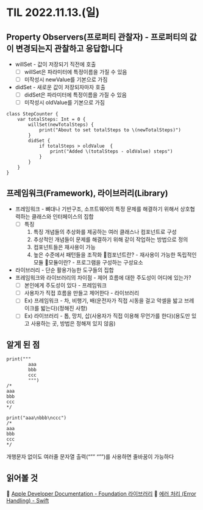 # TIL 2022.11.13.(일)
## Property Observers(프로퍼티 관찰자) - 프로퍼티의 값이 변경되는지 관찰하고 응답합니다

* willSet - 값이 저장되기 직전에 호출
	- [ ] willSet은 파라미터에 특정이름을 가질 수 있음
	- [ ] 미작성시 newValue를 기본으로 가짐
* didSet - 새로운 값이 저장되자마자 호출
	- [ ] didSet은 파라미터에 특정이름을 가질 수 있음
	- [ ] 미작성시 oldValue를 기본으로 가짐
```
class StepCounter {
    var totalSteps: Int = 0 {
        willSet(newTotalSteps) {
            print("About to set totalSteps to \(newTotalSteps)")
        }
        didSet {
            if totalSteps > oldValue  {
                print("Added \(totalSteps - oldValue) steps")
            }
        }
    }
}
```

## 프레임워크(Framework), 라이브러리(Library)
* 프레임워크 - 뼈대나 기반구조, 소프트웨어의 특정 문제를 해결하기 위해서 상호협력하는 클래스와 인터페이스의 집합
	- [ ] 특징
		1. 특징 개념들의 추상화를 제공하는 여러 클래스나 컴포넌트로 구성
		2. 추상적인 개념들이 문제를 해결하기 위해 같이 작업하는 방법으로 정의
		3. 컴포넌트들은 재사용이 가능
		4. 높은 수준에서 패턴들을 조작화
      📕컴포넌트란? - 재사용이 가능한 독립적인 모듈
      📕모듈이란? - 프로그램을 구성하는 구성요소
* 라이브러리 - 단순 활용가능한 도구들의 집합
* 프레임워크와 라이브러리의 차이점 - 제어 흐름에 대한 주도성이 어디에 있는가?
	- [ ] 본인에게 주도성이 있다 - 프레임워크
	- [ ] 사용자가 직접 흐름을 만들고 제어한다 - 라이브러리
	- [ ] Ex) 프레임워크 - 차, 비행기, 배(운전자가 직접 시동을 걸고 악셀을 밟고 브레이크를 밟는다)(정해진 사항)
	- [ ] Ex) 라이브러리 - 톱, 망치, 삽(사용자가 직접 이용해 무언가를 한다)(용도만 있고 사용하는 곳, 방법은 정해져 있지 않음)

## 알게 된 점
```
print("""
		aaa
		bbb
		ccc
		""")
/*
aaa
bbb
ccc
*/

print("aaa\nbbb\nccc")
/*
aaa
bbb
ccc
*/
```
개행문자 없이도 여러줄 문자열 출력(“”” “””)를 사용하면 줄바꿈이 가능하다

## 읽어볼 것
📕 [Apple Developer Documentation - Foundation 라이브러리](https://developer.apple.com/documentation/foundation)
📕 [에러 처리 (Error Handling) - Swift](https://bbiguduk.gitbook.io/swift/language-guide-1/error-handling)